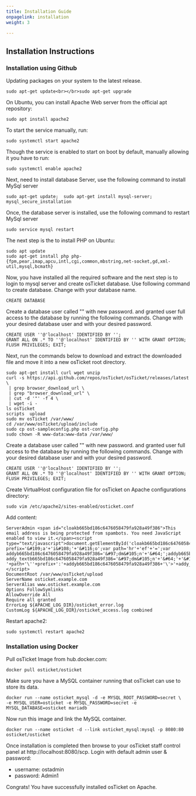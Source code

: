 ```yaml
---
title: Installation Guide
onpagelink: installation
weight: 3

---
```


Installation Instructions
-------------------------

### Installation using Github

Updating packages on your system to the latest release.

 ```
sudo apt-get update<br></br>sudo apt-get upgrade 
```

On Ubuntu, you can install Apache Web server from the official apt repository:

 ```
sudo apt install apache2 
```

To start the service manually, run:

 ```
 sudo systemctl start apache2
```

Though the service is enabled to start on boot by default, manually allowing it you have to run:

 ```
 sudo systemctl enable apache2
```

Next, need to install database Server, use the following command to install MySql server

 ```
 sudo apt-get update;  sudo apt-get install mysql-server; mysql_secure_installation 
```

Once, the database server is installed, use the following command to restart MySql server

 ```
 sudo service mysql restart 
```

The next step is the to install PHP on Ubuntu:

 ```
sudo apt update
sudo apt-get install php php-{fpm,pear,imap,apcu,intl,cgi,common,mbstring,net-socket,gd,xml-util,mysql,bcmath}

```

Now, you have installed all the required software and the next step is to login to mysql server and create osTicket database. Use following command to create database. Change with your database name.

 ```
 CREATE DATABASE  
```

Create a database user called "" with new password. and granted user full access to the database by running the following commands. Change with your desired database user and with your desired password.

 ```
 CREATE USER ''@'localhost' IDENTIFIED BY ''; 
 GRANT ALL ON .* TO ''@'localhost' IDENTIFIED BY '' WITH GRANT OPTION;
 FLUSH PRIVILEGES; EXIT;
```

Next, run the commands below to download and extract the downloaded file and move it into a new osTicket root directory.

 ```
sudo apt-get install curl wget unzip
curl -s https://api.github.com/repos/osTicket/osTicket/releases/latest \
  | grep browser_download_url \
  | grep "browser_download_url" \
  | cut -d '"' -f 4 \
  | wget -i -
ls osTicket
scripts  upload
sudo mv osTicket /var/www/
cd /var/www/osTicket/upload/include
sudo cp ost-sampleconfig.php ost-config.php
sudo chown -R www-data:www-data /var/www/

```

Create a database user called "" with new password. and granted user full access to the database by running the following commands. Change with your desired database user and with your desired password.

 ```
 CREATE USER ''@'localhost' IDENTIFIED BY ''; 
 GRANT ALL ON .* TO ''@'localhost' IDENTIFIED BY '' WITH GRANT OPTION;
 FLUSH PRIVILEGES; EXIT;
```

Create VirtualHost configuration file for osTicket on Apache configurations directory:

 ```
 sudo vim /etc/apache2/sites-enabled/osticket.conf

```

Add content:

 ```
ServerAdmin <span id="cloakb665bd186c6476058479fa928a49f386">This email address is being protected from spambots. You need JavaScript enabled to view it.</span><script type="text/javascript">document.getElementById('cloakb665bd186c6476058479fa928a49f386').innerHTML='';var prefix='&#109;a'+'i&#108;'+'&#116;o';var path='hr'+'ef'+'=';var addyb665bd186c6476058479fa928a49f386='&#97;dm&#105;n'+'&#64;';addyb665bd186c6476058479fa928a49f386=addyb665bd186c6476058479fa928a49f386+'&#101;x&#97;mpl&#101;'+'&#46;'+'c&#111;m';var addy_textb665bd186c6476058479fa928a49f386='&#97;dm&#105;n'+'&#64;'+'&#101;x&#97;mpl&#101;'+'&#46;'+'c&#111;m';document.getElementById('cloakb665bd186c6476058479fa928a49f386').innerHTML+='<a '+path+'\''+prefix+':'+addyb665bd186c6476058479fa928a49f386+'\'>'+addy_textb665bd186c6476058479fa928a49f386+'<\/a>';</script>
DocumentRoot /var/www/osTicket/upload
ServerName osticket.example.com
ServerAlias www.osticket.example.com
Options FollowSymlinks
AllowOverride All
Require all granted
ErrorLog ${APACHE_LOG_DIR}/osticket_error.log
CustomLog ${APACHE_LOG_DIR}/osticket_access.log combined

```

Restart apache2:

 ```
sudo systemctl restart apache2
```

### Installation using Docker

Pull osTicket Image from hub.docker.com:

 ```
docker pull osticket/osticket
```

Make sure you have a MySQL container running that osTicket can use to store its data.

 ```
docker run --name osticket_mysql -d -e MYSQL_ROOT_PASSWORD=secret \
-e MYSQL_USER=osticket -e MYSQL_PASSWORD=secret -e MYSQL_DATABASE=osticket mariadb
```

Now run this image and link the MySQL container.

 ```
docker run --name osticket -d --link osticket_mysql:mysql -p 8080:80 osticket/osticket
```

Once installation is completed then browse to your osTicket staff control panel at http://localhost:8080/scp. Login with default admin user &amp; password:

- username: ostadmin
- password: Admin1
 
Congrats! You have successfully installed osTicket on Apache.